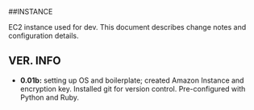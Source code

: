 ##INSTANCE

EC2 instance used for dev. This document describes change notes and configuration details.

VER. INFO
--------

- **0.01b:** setting up OS and boilerplate; created Amazon Instance and encryption key. Installed git for version control. Pre-configured with Python and Ruby.
